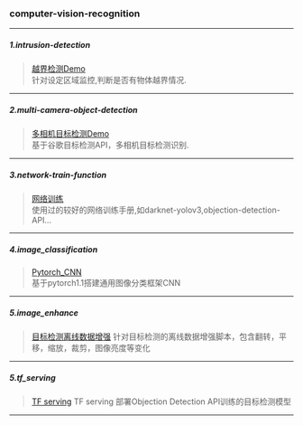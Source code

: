 ### computer-vision-recognition
---
##### 1.intrusion-detection 
>[越界检测Demo](https://github.com/Jeffer-hua/intrusion-detection)  
针对设定区域监控,判断是否有物体越界情况.
---
##### 2.multi-camera-object-detection
>[多相机目标检测Demo](https://github.com/Jeffer-hua/multi-camera-objection-detection)  
基于谷歌目标检测API，多相机目标检测识别.
---
##### 3.network-train-function
>[网络训练](https://github.com/Jeffer-hua/network-train-function)  
使用过的较好的网络训练手册,如darknet-yolov3,objection-detection-API...
---
##### 4.image_classification
>[Pytorch_CNN](https://github.com/Jeffer-hua/computer-vision-recognition/tree/master/image_classification)  
基于pytorch1.1搭建通用图像分类框架CNN
---
##### 5.image_enhance
>[目标检测离线数据增强](https://github.com/Jeffer-hua/computer-vision-recognition/tree/master/image_enhance)
针对目标检测的离线数据增强脚本，包含翻转，平移，缩放，裁剪，图像亮度等变化
---
##### 5.tf_serving
>[TF serving](https://github.com/Jeffer-hua/computer-vision-recognition/tree/master/tf_serving)
TF serving 部署Objection Detection API训练的目标检测模型
---
